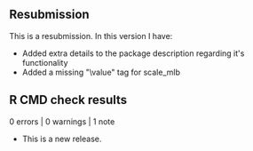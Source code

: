 ## Resubmission
This is a resubmission. In this version I have:

* Added extra details to the package description regarding it's functionality
* Added a missing "\value" tag for scale_mlb

## R CMD check results

0 errors | 0 warnings | 1 note

* This is a new release.
